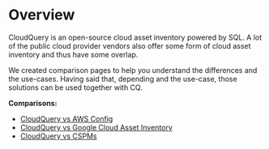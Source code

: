 # Overview

CloudQuery is an open-source cloud asset inventory powered by SQL. A lot of the public cloud provider vendors also offer some form of cloud asset inventory and thus have some overlap.

We created comparison pages to help you understand the differences and the use-cases. Having said that, depending and the use-case, those solutions can be used together with CQ.

**Comparisons:**

- [CloudQuery vs AWS Config](./aws_config)
- [CloudQuery vs Google Cloud Asset Inventory](./google_cloud_asset_inventory)
- [CloudQuery vs CSPMs](./cspms.md)
